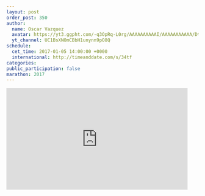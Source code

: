 ```yaml
---
layout: post
order_post: 350
author:
  name: Oscar Vazquez
  avatar: https://yt3.ggpht.com/-q3OpRq-L0rg/AAAAAAAAAAI/AAAAAAAAAAA/Dt1eFhDTDQc/s88-c-k-no-mo-rj-c0xffffff/photo.jpg
  yt_channel: UC1BsXNOmCBbH1unynn9pO8Q
schedule:
  cet_time: 2017-01-05 14:00:00 +0000
  international: http://timeanddate.com/s/34tf
categories:
public_participation: false
marathon: 2017
---
```

<iframe width="475" height="267" src="https://www.youtube.com/embed/LqWCnI8LvW8" frameborder="0" allowfullscreen></iframe>
